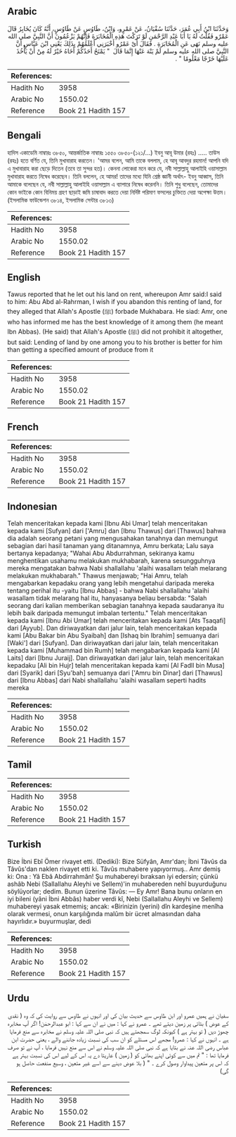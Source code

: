 ## Arabic


<div dir="rtl" lang="ar" style={{fontSize:'larger',backgroundColor:'#f8f9fa',padding:20}}>
وَحَدَّثَنَا ابْنُ أَبِي عُمَرَ، حَدَّثَنَا سُفْيَانُ، عَنْ عَمْرٍو، وَابْنُ، طَاوُسٍ عَنْ طَاوُسٍ، أَنَّهُ كَانَ يُخَابِرُ قَالَ عَمْرٌو فَقُلْتُ لَهُ يَا أَبَا عَبْدِ الرَّحْمَنِ لَوْ تَرَكْتَ هَذِهِ الْمُخَابَرَةَ فَإِنَّهُمْ يَزْعُمُونَ أَنَّ النَّبِيَّ صلى الله عليه وسلم نَهَى عَنِ الْمُخَابَرَةِ ‏.‏ فَقَالَ أَىْ عَمْرُو أَخْبَرَنِي أَعْلَمُهُمْ بِذَلِكَ يَعْنِي ابْنَ عَبَّاسٍ أَنَّ النَّبِيَّ صلى الله عليه وسلم لَمْ يَنْهَ عَنْهَا إِنَّمَا قَالَ ‏ "‏ يَمْنَحُ أَحَدُكُمْ أَخَاهُ خَيْرٌ لَهُ مِنْ أَنْ يَأْخُذَ عَلَيْهَا خَرْجًا مَعْلُومًا ‏"‏ ‏.‏
</div>
<div style={{backgroundColor:'#f8f9fa',padding:20, marginBottom: 10}}><table> <thead> <tr> <th>References:</th> <th></th> </tr> </thead> <tbody><tr><td>Hadith No</td><td>3958</td></tr><tr><td>Arabic No</td><td>1550.02</td></tr><tr><td>Reference</td><td>Book 21 Hadith 157</td></tr></tbody></table></div>

## Bengali


<div dir="ltr" lang="bn" style={{fontSize:'larger',backgroundColor:'#f8f9fa',padding:20}}>
হাদিস একাডেমি নাম্বারঃ ৩৮৫০, আন্তর্জাতিক নাম্বারঃ ১৫৫০ ৩৮৫০-(১২১/...) ইবনু আবূ উমার (রহঃ) ..... তাউস (রহঃ) হতে বর্ণিত যে, তিনি মুখাবারাহ করতেন। 'আমর বলেন, আমি তাকে বললাম, হে আবূ আবদুর রহমান! আপনি যদি এ মুখাবারাহ করা ছেড়ে দিতেন (তবে তা সুন্দর হত)। কেননা লোকেরা মনে করে যে, নবী সাল্লাল্লাহু আলাইহি ওয়াসাল্লাম মুখাবারাহ করতে নিষেধ করেছেন। তিনি বললেন, হে আমর! তাদের মধ্যে যিনি শ্রেষ্ঠ জ্ঞানী অর্থাৎ- ইবনু আব্বাস, তিনি আমাকে বলেছেন যে, নবী সাল্লাল্লাহু আলাইহি ওয়াসাল্লাম এ ব্যাপারে নিষেধ করেননি। তিনি শুধু বলেছেন, তোমাদের কোন ভাইকে কোন বিনিময় গ্রহণ ছাড়াই জমি চাষাবাদ করতে দেয়া নির্দিষ্ট পরিমাণ ফসলের চুক্তিতে দেয়া অপেক্ষা উত্তম। (ইসলামিক ফাউন্ডেশন ৩৮১৪, ইসলামিক সেন্টার ৩৮১৩)
</div>
<div style={{backgroundColor:'#f8f9fa',padding:20, marginBottom: 10}}><table> <thead> <tr> <th>References:</th> <th></th> </tr> </thead> <tbody><tr><td>Hadith No</td><td>3958</td></tr><tr><td>Arabic No</td><td>1550.02</td></tr><tr><td>Reference</td><td>Book 21 Hadith 157</td></tr></tbody></table></div>

## English


<div dir="ltr" lang="en" style={{fontSize:'larger',backgroundColor:'#f8f9fa',padding:20}}>
Tawus reported that he let out his land on rent, whereupon Amr said:I said to him: Abu Abd al-Rahrman, I wish if you abandon this renting of land, for they alleged that Allah's Apostle (ﷺ) forbade Mukhabara. He siad: Amr, one who has informed me has the best knowledge of it among them (he meant Ibn Abbas). (He said) that Allah's Apostle (ﷺ) did not prohibit it altogether, but said: Lending of land by one among you to his brother is better for him than getting a specified amount of produce from it
</div>
<div style={{backgroundColor:'#f8f9fa',padding:20, marginBottom: 10}}><table> <thead> <tr> <th>References:</th> <th></th> </tr> </thead> <tbody><tr><td>Hadith No</td><td>3958</td></tr><tr><td>Arabic No</td><td>1550.02</td></tr><tr><td>Reference</td><td>Book 21 Hadith 157</td></tr></tbody></table></div>

## French


<div dir="ltr" lang="fr" style={{fontSize:'larger',backgroundColor:'#f8f9fa',padding:20}}>

</div>
<div style={{backgroundColor:'#f8f9fa',padding:20, marginBottom: 10}}><table> <thead> <tr> <th>References:</th> <th></th> </tr> </thead> <tbody><tr><td>Hadith No</td><td>3958</td></tr><tr><td>Arabic No</td><td>1550.02</td></tr><tr><td>Reference</td><td>Book 21 Hadith 157</td></tr></tbody></table></div>

## Indonesian


<div dir="ltr" lang="id" style={{fontSize:'larger',backgroundColor:'#f8f9fa',padding:20}}>
Telah menceritakan kepada kami [Ibnu Abi Umar] telah menceritakan kepada kami [Sufyan] dari ['Amru] dan [Ibnu Thawus] dari [Thawus] bahwa dia adalah seorang petani yang mengusahakan tanahnya dan memungut sebagian dari hasil tanaman yang ditanamnya, Amru berkata; Lalu saya bertanya kepadanya; "Wahai Abu Abdurrahman, sekiranya kamu menghentikan usahamu melakukan mukhabarah, karena sesungguhnya mereka mengatakan bahwa Nabi shallallahu 'alaihi wasallam telah melarang melakukan mukhabarah." Thawus menjawab; "Hai Amru, telah mengabarkan kepadaku orang yang lebih mengetahui daripada mereka tentang perihal itu -yaitu [Ibnu Abbas] - bahwa Nabi shallallahu 'alaihi wasallam tidak melarang hal itu, hanyasanya beliau bersabda: "Salah seorang dari kalian memberikan sebagian tanahnya kepada saudaranya itu lebih baik daripada memungut imbalan tertentu." Telah menceritakan kepada kami [Ibnu Abi Umar] telah menceritakan kepada kami [Ats Tsaqafi] dari [Ayyub]. Dan diriwayatkan dari jalur lain, telah menceritakan kepada kami [Abu Bakar bin Abu Syaibah] dan [Ishaq bin Ibrahim] semuanya dari [Waki'] dari [Sufyan]. Dan diriwayatkan dari jalur lain, telah menceritakan kepada kami [Muhammad bin Rumh] telah mengabarkan kepada kami [Al Laits] dari [Ibnu Juraij]. Dan diriwayatkan dari jalur lain, telah menceritakan kepadaku [Ali bin Hujr] telah menceritakan kepada kami [Al Fadll bin Musa] dari [Syarik] dari [Syu'bah] semuanya dari ['Amru bin Dinar] dari [Thawus] dari [Ibnu Abbas] dari Nabi shallallahu 'alaihi wasallam seperti hadits mereka
</div>
<div style={{backgroundColor:'#f8f9fa',padding:20, marginBottom: 10}}><table> <thead> <tr> <th>References:</th> <th></th> </tr> </thead> <tbody><tr><td>Hadith No</td><td>3958</td></tr><tr><td>Arabic No</td><td>1550.02</td></tr><tr><td>Reference</td><td>Book 21 Hadith 157</td></tr></tbody></table></div>

## Tamil


<div dir="ltr" lang="ta" style={{fontSize:'larger',backgroundColor:'#f8f9fa',padding:20}}>

</div>
<div style={{backgroundColor:'#f8f9fa',padding:20, marginBottom: 10}}><table> <thead> <tr> <th>References:</th> <th></th> </tr> </thead> <tbody><tr><td>Hadith No</td><td>3958</td></tr><tr><td>Arabic No</td><td>1550.02</td></tr><tr><td>Reference</td><td>Book 21 Hadith 157</td></tr></tbody></table></div>

## Turkish


<div dir="ltr" lang="tr" style={{fontSize:'larger',backgroundColor:'#f8f9fa',padding:20}}>
Bize İbni Ebî Ömer rivayet etti. (Dediki): Bize Süfyân, Amr'dan; İbni Tâvûs da Tâvûs'dan naklen rivayet etti ki. Tâvûs muhabere yapıyormuş.. Amr demiş ki: Ona : Yâ Ebâ Abdirrahmân! Şu muhabereyi bıraksan iyi edersin; çünkü ashâb Nebi (Sallallahu Aleyhi ve Sellem)'in muhabereden nehî buyurduğunu söylüyorlar; dedim. Bunun üzerine Tâvûs: — Ey Amr! Bana bunu onların en iyi bileni (yâni İbni Abbâs) haber verdi kî, Nebi (Sallallahu Aleyhi ve Sellem) muhabereyi yasak etmemiş; ancak: «Birinizin (yerini) dîn kardeşine menîha olarak vermesi, onun karşılığında malûm bir ücret almasından daha hayırlıdır.» buyurmuşlar, dedi
</div>
<div style={{backgroundColor:'#f8f9fa',padding:20, marginBottom: 10}}><table> <thead> <tr> <th>References:</th> <th></th> </tr> </thead> <tbody><tr><td>Hadith No</td><td>3958</td></tr><tr><td>Arabic No</td><td>1550.02</td></tr><tr><td>Reference</td><td>Book 21 Hadith 157</td></tr></tbody></table></div>

## Urdu


<div dir="rtl" lang="ur" style={{fontSize:'larger',backgroundColor:'#f8f9fa',padding:20}}>
سفیان نے ہمیں عمرو اور ابن طاوس سے حدیث بیان کی اور انہوں نے طاوس سے روایت کی کہ وہ ( نقدی کے عوض ) بٹائی پر زمین دیتے تھے ۔ عمرو نے کہا : میں نے ان سے کہا : ابو عبدالرحمٰن! اگر آپ مخابرہ چھوڑ دیں ( تو بہتر ہے ) کیونکہ لوگ سمجھتے ہیں کہ نبی صلی اللہ علیہ وسلم نے مخابرہ سے منع فرمایا ہے ۔ انہوں نے کہا : عمرو! مجھے اس مسئلے کو ان سب کی نسبت زیادہ جاننے والے ، یعنی حضرت ابن عباس رضی اللہ عنہ نے بتایا ہے کہ نبی صلی اللہ علیہ وسلم نے اس سے منع نہیں فرمایا ، آپ نے تو صرف فرمایا تھا : " تم میں سے کوئی اپنے بھائی کو ( زمین ) عاریتا دے یہ اس کے لیے اس کی نسبت بہتر ہے کہ اس پر متعین پیداوار وصول کرے ۔ " ( بلا عوض دینے سے اسے غیر متعین ، وسیع منفعت حاصل ہو گی)
</div>
<div style={{backgroundColor:'#f8f9fa',padding:20, marginBottom: 10}}><table> <thead> <tr> <th>References:</th> <th></th> </tr> </thead> <tbody><tr><td>Hadith No</td><td>3958</td></tr><tr><td>Arabic No</td><td>1550.02</td></tr><tr><td>Reference</td><td>Book 21 Hadith 157</td></tr></tbody></table></div>
